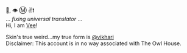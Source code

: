 :wave:, :eye: :m: :v::exclamation:  
... _fixing universal translator_ ...  
Hi, I am [Vee](https://youtu.be/LBVd5c1XwI8?si=Wn6xqSprL4Emh8KZ&t=177)!

Skin's true weird...my true form is [@vikhari](https://github.com/vikhari)  
Disclaimer: This account is in no way associated with The Owl House.
